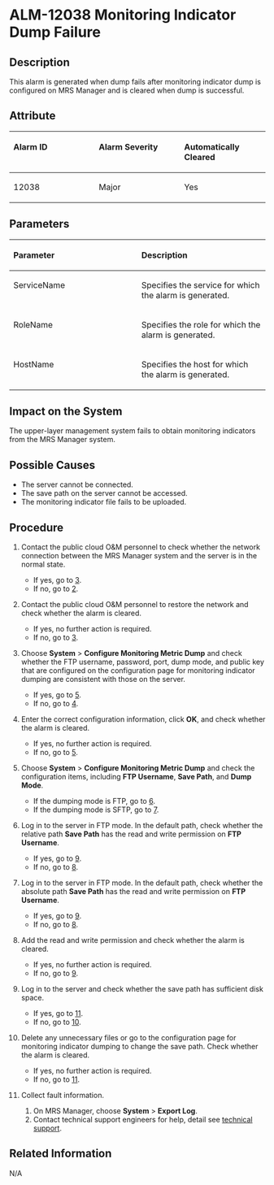 # ALM-12038 Monitoring Indicator Dump Failure<a name="EN-US_TOPIC_0125375562"></a>

## Description<a name="s1de1c6b317ef4017a3f9e23801af10b7"></a>

This alarm is generated when dump fails after monitoring indicator dump is configured on MRS Manager and is cleared when dump is successful.

## Attribute<a name="sc30aacbfa7bc47b68a22b8da02cb1c6c"></a>

<a name="t227626b2e39545a6b85de56016b6a154"></a>
<table><thead align="left"><tr id="r4c44dee2219e4aa58c6a605b6a1bec39"><th class="cellrowborder" valign="top" width="33.33333333333333%" id="mcps1.1.4.1.1"><p id="af6a50dd334924f83bd90b5a0487f0543"><a name="af6a50dd334924f83bd90b5a0487f0543"></a><a name="af6a50dd334924f83bd90b5a0487f0543"></a><strong id="a15f1717be42243d7a242d67eb69e263a"><a name="a15f1717be42243d7a242d67eb69e263a"></a><a name="a15f1717be42243d7a242d67eb69e263a"></a>Alarm ID</strong></p>
</th>
<th class="cellrowborder" valign="top" width="33.33333333333333%" id="mcps1.1.4.1.2"><p id="a0690af0574884c76ab369bb9aeded0ab"><a name="a0690af0574884c76ab369bb9aeded0ab"></a><a name="a0690af0574884c76ab369bb9aeded0ab"></a><strong id="a751ba63b52dd4b79ac6e76a766e205de"><a name="a751ba63b52dd4b79ac6e76a766e205de"></a><a name="a751ba63b52dd4b79ac6e76a766e205de"></a>Alarm Severity</strong></p>
</th>
<th class="cellrowborder" valign="top" width="33.33333333333333%" id="mcps1.1.4.1.3"><p id="a3dc51ba6ab484e72a1e644833b0c8d9a"><a name="a3dc51ba6ab484e72a1e644833b0c8d9a"></a><a name="a3dc51ba6ab484e72a1e644833b0c8d9a"></a><strong id="ae55441750d674e4a87da00b14aca7a60"><a name="ae55441750d674e4a87da00b14aca7a60"></a><a name="ae55441750d674e4a87da00b14aca7a60"></a>Automatically Cleared</strong></p>
</th>
</tr>
</thead>
<tbody><tr id="r1ac20d410fdc4c16958724437a55bff0"><td class="cellrowborder" valign="top" width="33.33333333333333%" headers="mcps1.1.4.1.1 "><p id="a0d1d78a43c094686aade0f97cae4b8c8"><a name="a0d1d78a43c094686aade0f97cae4b8c8"></a><a name="a0d1d78a43c094686aade0f97cae4b8c8"></a>12038</p>
</td>
<td class="cellrowborder" valign="top" width="33.33333333333333%" headers="mcps1.1.4.1.2 "><p id="a2437fe7a4d564ea9a663094ba0971a2c"><a name="a2437fe7a4d564ea9a663094ba0971a2c"></a><a name="a2437fe7a4d564ea9a663094ba0971a2c"></a>Major</p>
</td>
<td class="cellrowborder" valign="top" width="33.33333333333333%" headers="mcps1.1.4.1.3 "><p id="a2730b3e621b846f1ace73f2a1bcb3c82"><a name="a2730b3e621b846f1ace73f2a1bcb3c82"></a><a name="a2730b3e621b846f1ace73f2a1bcb3c82"></a>Yes</p>
</td>
</tr>
</tbody>
</table>

## Parameters<a name="s840cd05cecba4fbeae8d8e77dde6177a"></a>

<a name="tc7aba0d5b4794c999a901afe71d424c5"></a>
<table><thead align="left"><tr id="r8ba5746016c44ee9a4097e0dfdc3b464"><th class="cellrowborder" valign="top" width="50%" id="mcps1.1.3.1.1"><p id="a321b8916c35d46e7b8d84568d1e5f98a"><a name="a321b8916c35d46e7b8d84568d1e5f98a"></a><a name="a321b8916c35d46e7b8d84568d1e5f98a"></a><strong id="abb4a01678bb7476fbb60a29ee6dc1baa"><a name="abb4a01678bb7476fbb60a29ee6dc1baa"></a><a name="abb4a01678bb7476fbb60a29ee6dc1baa"></a>Parameter</strong></p>
</th>
<th class="cellrowborder" valign="top" width="50%" id="mcps1.1.3.1.2"><p id="afe2ea806386249e3a348d7f42b9914cd"><a name="afe2ea806386249e3a348d7f42b9914cd"></a><a name="afe2ea806386249e3a348d7f42b9914cd"></a><strong id="a4d1994c2aa5b48ef8e55f75ba3849637"><a name="a4d1994c2aa5b48ef8e55f75ba3849637"></a><a name="a4d1994c2aa5b48ef8e55f75ba3849637"></a>Description</strong></p>
</th>
</tr>
</thead>
<tbody><tr id="rc41cae021c284500b9a7c5f23ed25f77"><td class="cellrowborder" valign="top" width="50%" headers="mcps1.1.3.1.1 "><p id="acc2daf1311c94eeeaecdc7ce85926cce"><a name="acc2daf1311c94eeeaecdc7ce85926cce"></a><a name="acc2daf1311c94eeeaecdc7ce85926cce"></a>ServiceName</p>
</td>
<td class="cellrowborder" valign="top" width="50%" headers="mcps1.1.3.1.2 "><p id="af1c9835ea0304417952fe0f92b045856"><a name="af1c9835ea0304417952fe0f92b045856"></a><a name="af1c9835ea0304417952fe0f92b045856"></a>Specifies the service for which the alarm is generated.</p>
</td>
</tr>
<tr id="r3bd2fcd8c6164a10ba45045f7fe64479"><td class="cellrowborder" valign="top" width="50%" headers="mcps1.1.3.1.1 "><p id="a8cc57775168d4ebbbd29db0f8ebb2415"><a name="a8cc57775168d4ebbbd29db0f8ebb2415"></a><a name="a8cc57775168d4ebbbd29db0f8ebb2415"></a>RoleName</p>
</td>
<td class="cellrowborder" valign="top" width="50%" headers="mcps1.1.3.1.2 "><p id="af4c1f56c76964dafbb974bc8ff98832c"><a name="af4c1f56c76964dafbb974bc8ff98832c"></a><a name="af4c1f56c76964dafbb974bc8ff98832c"></a>Specifies the role for which the alarm is generated.</p>
</td>
</tr>
<tr id="rd84cda2757634d62b41ac8b5cc6c6684"><td class="cellrowborder" valign="top" width="50%" headers="mcps1.1.3.1.1 "><p id="a955b6bb549c8412c8681e980ce8664c8"><a name="a955b6bb549c8412c8681e980ce8664c8"></a><a name="a955b6bb549c8412c8681e980ce8664c8"></a>HostName</p>
</td>
<td class="cellrowborder" valign="top" width="50%" headers="mcps1.1.3.1.2 "><p id="a0fad911c8aa44d88bdbcae94a0417faa"><a name="a0fad911c8aa44d88bdbcae94a0417faa"></a><a name="a0fad911c8aa44d88bdbcae94a0417faa"></a>Specifies the host for which the alarm is generated.</p>
</td>
</tr>
</tbody>
</table>

## Impact on the System<a name="s0e97f733a6ff493d9a524dc6462f94dc"></a>

The upper-layer management system fails to obtain monitoring indicators from the MRS Manager system.

## Possible Causes<a name="s5302e1982cc94cfc9f359310cdd331d5"></a>

-   The server cannot be connected.
-   The save path on the server cannot be accessed.
-   The monitoring indicator file fails to be uploaded.

## Procedure<a name="sfb5ab0ba089a43d19cb1aee5eb214011"></a>

1.  Contact the public cloud O&M personnel to check whether the network connection between the MRS Manager system and the server is in the normal state.
    -   If yes, go to  [3](#l8b75ef02a06945c0ab3bdc93d2b34296).
    -   If no, go to  [2](#l7b72acc905b1421f9541cc112751ad3c).

2.  <a name="l7b72acc905b1421f9541cc112751ad3c"></a>Contact the public cloud O&M personnel to restore the network and check whether the alarm is cleared.
    -   If yes, no further action is required.
    -   If no, go to  [3](#l8b75ef02a06945c0ab3bdc93d2b34296).

3.  <a name="l8b75ef02a06945c0ab3bdc93d2b34296"></a>Choose  **System**  \>  **Configure Monitoring Metric Dump**  and check whether the FTP username, password, port, dump mode, and public key that are configured on the configuration page for monitoring indicator dumping are consistent with those on the server.
    -   If yes, go to  [5](#l72c6fdbd6185410bbe2c539d4981a13e).
    -   If no, go to  [4](#l549f948633634cbb940afdc1f6eb8626).

4.  <a name="l549f948633634cbb940afdc1f6eb8626"></a>Enter the correct configuration information, click  **OK**, and check whether the alarm is cleared.
    -   If yes, no further action is required.
    -   If no, go to  [5](#l72c6fdbd6185410bbe2c539d4981a13e).

5.  <a name="l72c6fdbd6185410bbe2c539d4981a13e"></a>Choose  **System**  \>  **Configure Monitoring Metric Dump** and check the configuration items, including **FTP Username**, **Save Path**, and **Dump Mode**.
    -   If the dumping mode is FTP, go to  [6](#lc2adfd698e1945f192cd41682ddcb06e).
    -   If the dumping mode is SFTP, go to  [7](#lc401c37dbcd542c3aabb34060a7d4fb5).

6.  <a name="lc2adfd698e1945f192cd41682ddcb06e"></a>Log in to the server in FTP mode. In the default path, check whether the relative path  **Save Path** has the read and write permission on **FTP Username**.
    -   If yes, go to  [9](#l1b2d677ea931473092f6f526d9271c30).
    -   If no, go to  [8](#l6389db1b34eb44c0b9463ae9497953cf).

7.  <a name="lc401c37dbcd542c3aabb34060a7d4fb5"></a>Log in to the server in FTP mode. In the default path, check whether the absolute path  **Save Path** has the read and write permission on **FTP Username**.
    -   If yes, go to  [9](#l1b2d677ea931473092f6f526d9271c30).
    -   If no, go to  [8](#l6389db1b34eb44c0b9463ae9497953cf).

8.  <a name="l6389db1b34eb44c0b9463ae9497953cf"></a>Add the read and write permission and check whether the alarm is cleared.
    -   If yes, no further action is required.
    -   If no, go to  [9](#l1b2d677ea931473092f6f526d9271c30).

9.  <a name="l1b2d677ea931473092f6f526d9271c30"></a>Log in to the server and check whether the save path has sufficient disk space.
    -   If yes, go to  [11](#l9389e0ac38e241fd9a683093d8b59904).
    -   If no, go to  [10](#l0fb71409f53e4832a5f3c6a06864644c).

10. <a name="l0fb71409f53e4832a5f3c6a06864644c"></a>Delete any unnecessary files or go to the configuration page for monitoring indicator dumping to change the save path. Check whether the alarm is cleared.
    -   If yes, no further action is required.
    -   If no, go to  [11](#l9389e0ac38e241fd9a683093d8b59904).

11. <a name="l9389e0ac38e241fd9a683093d8b59904"></a>Collect fault information.
    1.  On MRS Manager, choose  **System**  \>  **Export Log**.
    2.  Contact technical support engineers for help, detail see  [technical support](https://docs.otc.t-systems.com/en-us/public/learnmore.html).


## Related Information<a name="s86a485a57356472684095bcb196c2a1d"></a>

N/A


